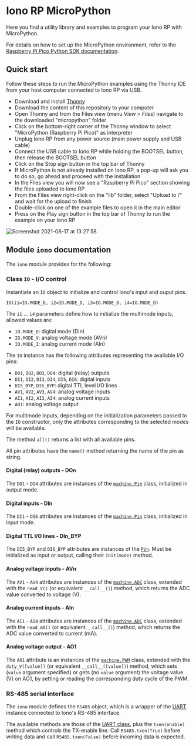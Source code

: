 # Iono RP MicroPython

Here you find a utility library and examples to program your Iono RP with MicroPython.

For details on how to set up the MicroPython environment, refer to the [Raspberry Pi Pico Python SDK documentation](https://datasheets.raspberrypi.org/pico/raspberry-pi-pico-python-sdk.pdf).

## Quick start

Follow these steps to run the MicroPython examples using the Thonny IDE from your host computer connected to Iono RP via USB.

- Download and install [Thonny](https://thonny.org/)
- Download the content of this repository to your computer
- Open Thonny and from the Files view (menu *View* > *Files*) navigate to the downloaded "micropython" folder
- Click on the bottom-right corner of the Thonny window to select "MicroPython (Raspberry Pi Pico)" as interpreter
- Unplug Iono RP from any power source (main power supply and USB cable)
- Connect the USB cable to Iono RP while holding the BOOTSEL button, then release the BOOTSEL button
- Click on the Stop sign button in the top bar of Thonny
- If MicroPython is not already installed on Iono RP, a pop-up will ask you to do so, go ahead and proceed with the installation
- In the Files view you will now see a "Raspberry Pi Pico" section showing the files uploaded to Iono RP
- From the Files view right-click on the "lib" folder, select "Upload to /" and wait for the upload to finish
- Double-click on one of the example files to open it in the main editor
- Press on the Play sign button in the top bar of Thonny to run the example on your Iono RP

![Screenshot 2021-08-17 at 13 27 58](https://user-images.githubusercontent.com/6586434/129718440-782360e6-1c07-43a6-9974-849b64ec1c5f.png)

## Module `iono` documentation

The `iono` module provides for the following:

### Class `IO` - I/O control

Instantiate an `IO` object to initialize and control Iono's input and ouput pins.

`IO(i1=IO.MODE_D, i2=IO.MODE_D, i3=IO.MODE_D, i4=IO.MODE_D)`

The `i1` ... `i4` parameters define how to initialize the multimode inputs, allowed values are:
- `IO.MODE_D`: digital mode (DIn)
- `IO.MODE_V`: analog voltage mode (AVn)
- `IO.MODE_I`: analog current mode (AIn)

The `IO` instance has the following attributes representing the available I/O pins:

- `DO1`, `DO2`, `DO3`, `DO4`: digital (relay) outputs
- `DI1`, `DI2`, `DI3`, `DI4`, `DI5`, `DI6`: digital inputs
- `DI5_BYP`, `DI6_BYP`: digital TTL level I/O lines
- `AV1`, `AV2`, `AV3`, `AV4`: analog voltage inputs
- `AI1`, `AI2`, `AI3`, `AI4`: analog current inputs
- `AO1`: analog voltage output

For multimode inputs, depending on the initialization parameters passed to the `IO` constructor, only the attributes corresponding to the selected modes will be available.

The method `all()` returns a list with all available pins.

All pin attributes have the `name()` method returning the name of the pin as string.

#### Digital (relay) outputs - DOn
The `DO1` - `DO4` attributes are instances of the [`machine.Pin`](https://docs.micropython.org/en/latest/library/machine.Pin.html) class, initialized in output mode.

#### Digital inputs - DIn
The `DI1` - `DI6` attributes are instances of the [`machine.Pin`](https://docs.micropython.org/en/latest/library/machine.Pin.html) class, initialized in input mode.

#### Digital TTL I/O lines - DIn_BYP
The `DI5_BYP` and `DI6_BYP` attributes are instances of the [`Pin`](https://docs.micropython.org/en/latest/library/machine.Pin.html). Must be initialized as input or output, calling their `init(mode)` method.

#### Analog voltage inputs - AVn
The `AV1` - `AV4` attributes are instances of the [`machine.ADC`](https://docs.micropython.org/en/latest/library/machine.ADC.html) class, extended with the `read_V()` (or equivalent `__call__()`) method, which returns the ADC value converted to voltage (V).

#### Analog current inputs - AIn
The `AI1` - `AI4` attributes are instances of the [`machine.ADC`](https://docs.micropython.org/en/latest/library/machine.ADC.html) class, extended with the `read_mA()` (or equivalent `__call__()`) method, which returns the ADC value converted to current (mA).

#### Analog voltage output - AO1
The `AO1` attribute is an instances of the [`machine.PWM`](https://docs.micropython.org/en/latest/library/machine.PWM.html) class, extended with the `duty_V([value])` (or equivalent `__call__([value])`) method, which sets (`value` argument specified) or gets (no `value` argument) the voltage value (V) on AO1, by setting or reading the corresponding duty cycle of the PWM.

### RS-485 serial interface

The `iono` module defines the `RS485` object, which is a wrapper of the [UART](https://docs.micropython.org/en/latest/library/machine.UART.html) instance connected to Iono's RS-485 interface.

The available methods are those of the [UART class](https://docs.micropython.org/en/latest/library/machine.UART.html#methods), plus the `txen(enable)` method which controls the TX-enable line. Call `RS485.txen(True)` before writing data and call `RS485.txen(False)` before incoming data is expected.
